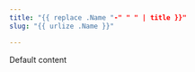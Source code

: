 ```yaml
---
title: "{{ replace .Name "-" " " | title }}"
slug: "{{ urlize .Name }}"

---
```

<p>Default content</p>